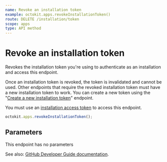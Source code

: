 ```yaml
---
name: Revoke an installation token
example: octokit.apps.revokeInstallationToken()
route: DELETE /installation/token
scope: apps
type: API method
---
```


# Revoke an installation token

Revokes the installation token you're using to authenticate as an installation and access this endpoint.

Once an installation token is revoked, the token is invalidated and cannot be used. Other endpoints that require the revoked installation token must have a new installation token to work. You can create a new token using the "[Create a new installation token](https://developer.github.com/v3/apps/#create-a-new-installation-token)" endpoint.

You must use an [installation access token](https://developer.github.com/apps/building-github-apps/authenticating-with-github-apps/#authenticating-as-an-installation) to access this endpoint.

```js
octokit.apps.revokeInstallationToken();
```

## Parameters

This endpoint has no parameters

See also: [GitHub Developer Guide documentation](https://developer.github.com/v3/apps/installations/#revoke-an-installation-token).
